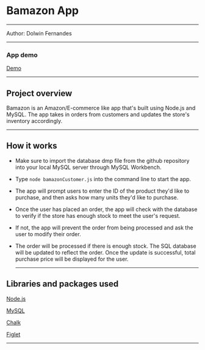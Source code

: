 <h1>Bamazon App</h1>

<hr>

Author: Dolwin Fernandes

<hr>

<h3> App demo </h3>

[Demo](https://github.com/dolwinf/bamazon/blob/master/Bamazon.gif)

<hr>

<h2> Project overview</h2>
Bamazon is an Amazon/E-commerce like app that's built using Node.js and MySQL. The app takes in orders from customers and updates the store's inventory accordingly.
<hr>

<h2> How it works </h2>

- Make sure to import the database dmp file from the github repository into your local MySQL server through MySQL Workbench.

- Type `node bamazonCustomer.js` into the command line to start the app.

- The app will prompt users to enter the ID of the product they'd like to purchase, and then asks how many units they'd like to purchase.

- Once the user has placed an order, the app will check with the database to verify if the store has enough stock to meet the user's request.

- If not, the app will prevent the order from being processed and ask the user to modify their order.

- The order will be processed if there is enough stock. The SQL database will be updated to reflect the order. Once the update is successful, total purchase price will be displayed for the user.
  <hr>

<h2>Libraries and packages used</h2>

[Node.js](https://nodejs.org/en/)

[MySQL](https://www.mysql.com)

[Chalk](https://www.npmjs.com/package/chalk)

[Figlet](https://www.npmjs.com/package/figlet)

<hr></hr>
